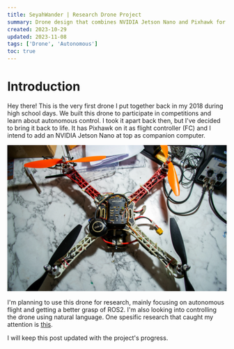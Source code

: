 ```yaml
---
title: SeyahWander | Research Drone Project
summary: Drone design that combines NVIDIA Jetson Nano and Pixhawk for research and learning purposes
created: 2023-10-29
updated: 2023-11-08
tags: ['Drone', 'Autonomous']
toc: true
---
```


# Introduction

Hey there! This is the very first drone I put together back in my 2018 during high school days. We built this drone to participate in competitions and learn about autonomous control. I took it apart back then, but I've decided to bring it back to life. It has Pixhawk on it as flight controller (FC) and I intend to add an NVIDIA Jetson Nano at top as companion computer.

![drone](img/drone-base.webp)

I'm planning to use this drone for research, mainly focusing on autonomous flight and getting a better grasp of ROS2. I'm also looking into controlling the drone using natural language. One spesific research that caught my attention is [this](https://www.microsoft.com/en-us/research/group/autonomous-systems-group-robotics/articles/chatgpt-for-robotics/).

I will keep this post updated with the project's progress.
